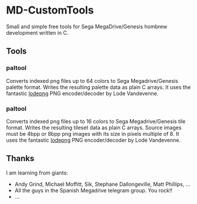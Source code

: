 # MD-CustomTools
Small and simple free tools for Sega MegaDrive/Genesis hombrew development
written in C. 

## Tools
### paltool
Converts indexed png files up to 64 colors to Sega Megadrive/Genesis palette
format. Writes the resulting palette data as plain C arrays.
It uses the fantastic [lodepng](https://github.com/lvandeve/lodepng) PNG
encoder/decoder by Lode Vandevenne.

### paltool
Converts indexed png files up to 16 colors to Sega Megadrive/Genesis tile
format. Writes the resulting tileset data as plain C arrays.
Source images must be 4bpp or 8bpp png images with its size in pixels multiple
of 8.
It uses the fantastic [lodepng](https://github.com/lvandeve/lodepng) PNG
encoder/decoder by Lode Vandevenne.

## Thanks
I am learning from giants:
- Andy Grind, Michael Moffitt, Sik, Stephane Dallongeville, Matt Phillips, ...
- All the guys in the Spanish Megadrive telegram group. You rock!!
- ...
